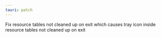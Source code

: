 ```yaml
---
tauri: patch
---
```


Fix resource tables not cleaned up on exit which causes tray icon inside resource tables not cleaned up on exit
